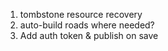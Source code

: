 1. tombstone resource recovery
1. auto-build roads where needed?
1. Add auth token & publish on save
